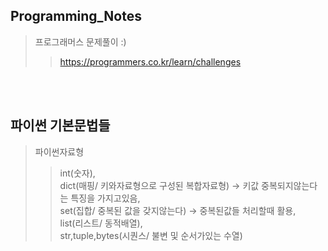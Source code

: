 ## Programming_Notes
> 프로그래머스 문제풀이 :)
>> https://programmers.co.kr/learn/challenges  

<br><br>

## 파이썬 기본문법들
>  파이썬자료형
>>  int(숫자),  
    dict(매핑/ 키와자료형으로 구성된 복합자료형) -> 키값 중복되지않는다는 특징을 가지고있음,  
    set(집합/ 중복된 값을 갖지않는다) -> 중복된값들 처리할때 활용,  
    list(리스트/ 동적배열),  
    str,tuple,bytes(시퀀스/ 불변 및 순서가있는 수열)
    
